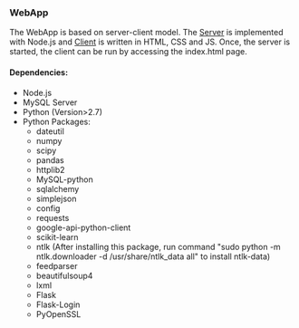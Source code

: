 ### WebApp
The WebApp is based on server-client model. The [Server](https://github.com/CiscoCloud/COSE/tree/master/Codebase/WebApp/COSEServer) is implemented with Node.js and [Client](https://github.com/CiscoCloud/COSE/tree/master/Codebase/WebApp/COSEClient) is written in HTML, CSS and JS. Once, the server is started, the client can be run by accessing the index.html page.

#### Dependencies:
* Node.js
* MySQL Server
* Python (Version>2.7)
* Python Packages:
  * dateutil
  * numpy
  * scipy
  * pandas
  * httplib2
  * MySQL-python
  * sqlalchemy
  * simplejson
  * config
  * requests
  * google-api-python-client
  * scikit-learn
  * ntlk (After installing this package, run command "sudo python -m ntlk.downloader -d /usr/share/ntlk_data all" to install ntlk-data)
  * feedparser
  * beautifulsoup4
  * lxml
  * Flask
  * Flask-Login
  * PyOpenSSL
